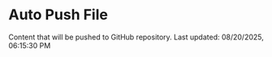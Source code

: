 # Auto Push File

Content that will be pushed to GitHub repository.
Last updated: 08/20/2025, 06:15:30 PM